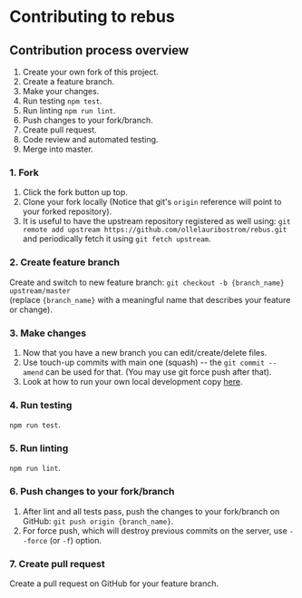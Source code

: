 # Contributing to rebus

## Contribution process overview

1. Create your own fork of this project.
2. Create a feature branch.
3. Make your changes.
4. Run testing `npm test`.
5. Run linting `npm run lint`.
6. Push changes to your fork/branch.
7. Create pull request.
8. Code review and automated testing.
9. Merge into master.

### 1. Fork

1. Click the fork button up top.
2. Clone your fork locally (Notice that git's `origin` reference will point to your forked repository).
3. It is useful to have the upstream repository registered as well using: `git remote add upstream https://github.com/ollelauribostrom/rebus.git` and periodically fetch it using `git fetch upstream`.

### 2. Create feature branch

Create and switch to new feature branch: `git checkout -b {branch_name} upstream/master`  
(replace `{branch_name}` with a meaningful name that describes your feature or change).

### 3. Make changes

1. Now that you have a new branch you can edit/create/delete files.
2. Use touch-up commits with main one (squash) -- the `git commit --amend` can be used for that. (You may use git force push after that).
3. Look at how to run your own local development copy [here](https://github.com/ollelauribostrom/rebus/blob/master/README.md#running-your-own-local-development-copy).

### 4. Run testing

`npm run test`.

### 5. Run linting

`npm run lint`.

### 6. Push changes to your fork/branch

1. After lint and all tests pass, push the changes to your fork/branch on GitHub: `git push origin {branch_name}`.
2. For force push, which will destroy previous commits on the server, use `--force` (or `-f`) option.

### 7. Create pull request

Create a pull request on GitHub for your feature branch.
